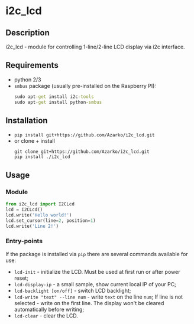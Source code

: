 # i2c_lcd

## Description
i2c_lcd - module for controlling 1-line/2-line LCD display via i2c interface.

## Requirements
* python 2/3
* `smbus` package (usually pre-installed on the Raspberry PI):
  ```cmd
  sudo apt-get install i2c-tools
  sudo apt-get install python-smbus
  ```

## Installation
* `pip install git+https://github.com/Azarko/i2c_lcd.git`
* or clone + install 
  ```
  git clone git+https://github.com/Azarko/i2c_lcd.git
  pip install ./i2c_lcd
  ```

## Usage

### Module
```python
from i2c_lcd import I2CLcd
lcd = I2CLcd()
lcd.write('Hello world!')
lcd.set_cursor(line=2, position=1)
lcd.write('Line 2!')
```

### Entry-points
If the package is installed via `pip` there are several commands available
for use:
* `lcd-init` - initialize the LCD. Must be used at first run or after power
reset;
* `lcd-display-ip` - a small sample, show current local IP of your PC;
* `lcd-backlight [on/off]` - switch LCD backlight;
* `lcd-write "text" --line num` - write `text` on the line `num`;
If line is not selected - write on the first line. The display won't be
cleared automatically before writing;
* `lcd-clear` - clear the LCD.
